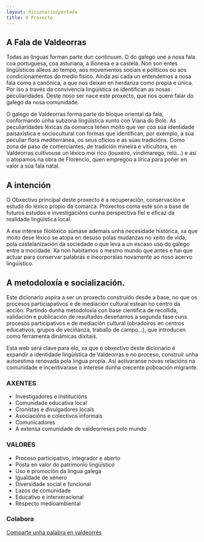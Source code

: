 ```yaml
---
layout: dicionario/portada
title: O Proxecto
---
```


## A Fala de Valdeorras

Todas as linguas forman parte dun continuum. O do galego une a nosa fala coa portuguesa, coa asturiana, a llionesa e a castelá. Non son entes lingüísticos alleos ao tempo, aos movementos sociais e políticos ou aos condicionamentos do medio físico. Aínda así cada un entendemos a nosa fala como a canónica, a que nos deixan en herdanza como propia e única. Por iso a través da convivencia lingüística se identifican as nosas peculiaridades. Deste noso ser nace este proxecto, que nos quere falar do galego da nosa comunidade.

O galego de Valdeorras forma parte do bloque oriental da fala, conformando unha subzona lingüística xunto con Viana do Bolo. As peculiaridades léxicas da comarca teñen moito que ver coa súa identidade paisaxística e sociocultural con formas que identifican, por exemplo, a súa peculiar flora mediterránea, os seus oficios e as súas tradicións. Como zona de paso de comerciantes, de tradición mineira e viticultora, en Valdeorras cultivouse un léxico moi rico (louxeiro, vindimarego, relú…) e así o atopamos na obra de Florencio, quen empregou a lírica para poñer en valor a súa fala natal.

## A intención

O Obxectivo principal deste proxecto é a recuperación, conservación e estudo do léxico propio da comarca. Proxectos coma este son a base de futuros estudos e investigacións cunha perspectiva fiel e eficaz da realidade lingüística local.

A ese interese filolóxico súmase ademais unha necesidade histórica, xa que moito dese léxico se atopa en desuso polas mudanzas no xeito de vida, pola castelanización da sociedade o que leva a un escaso uso do galego entre a mocidade. Xa non habitamos o mesmo mundo que antes e hai que actuar para conservar palabras e incorporalas novamente ao noso acervo lingúístico.

## A metodoloxía e socialización.

Este dicionario aspira a ser un proxecto construído desde a base, no que os procesos particiapativos e de mediación cultural estean no centro da acción.
Partindo dunha metodoloxía con base científica de recollida, validación e publicación de resultados deseñamos a segunda fase cuns procesos participativos e de mediación cultural (obradoiros en centros educativos, grupos de veciñanza, traballo de campo…), que introducen como ferramenta dinámicas dixitais.

Esta web será clave para elo, xa que o obxectivo deste dicionario é expandir a identidade lingüística de Valdeorras e no proceso, construír unha autoestima renovada pola lingua propia. Así activaranse novas relacións na comunidade e incentivarase o interese dunha crecente poboación migrante.

### AXENTES

- Investigadores e institucións
- Comunidade educativa local
- Cronistas e divulgadores locais
- Asociacións e colectivos informais
- Comunicadores
- A extensa comunidade de valdeorreses polo mundo

### VALORES

- Proceso participativo, integrador e aberto
- Posta en valor do patrimonio lingüístico
- Uso e promoción da lingua galega
- Igualdade de xénero
- Diversidade social e funcional
- Lazos de comunidade
- Educativo e interxeracional
- Respecto medioambiental

### Colabora

[Comparte unha palabra en valdeorrés](/dicionario/termos/)
